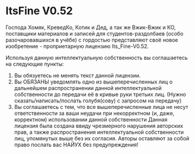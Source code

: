 # ItsFine V0.52

Господа Хомяк, КреведКо, Котик и Дед, а так же Вжик-Вжик и КО, поставщики материалов и записей для студентов-раздолбаев (особо разочаровавшихся в учёбе) с гордостью представляют своё новое изобретение - проприетарную лицензию Its_Fine-V0.52. 

Используя данную интеллектуальную собственность вы соглашаетесь на следующие пункты:
1) Вы обязуетесь не менять текст данной лицензии.
2) Вы ОБЯЗАНЫ уведомлять одно из вышеперечисленных лиц 
   о дальнейшем распространении данной интеллектуальной собственности 
   до передачи её в кривые руки третьих лиц. 
   (Нужно сказать/написать/послать голубя(сову) с запросом на передачу)
3) Вы соглашаетесь с тем, что все вышеперечисленные лица не несут ответственности 
   за ваши неудачи при некорректном (и, даже, корректном) использовании данной собственности
Данная лицензия была создана ввиду чрезмерного нарушения авторских прав, а также 
распространения интеллектуальной собственности лиц, упомянутых выше без их согласия.
Авторы оставляют за собой право послать вас НАЙУХ без предупреждения!
